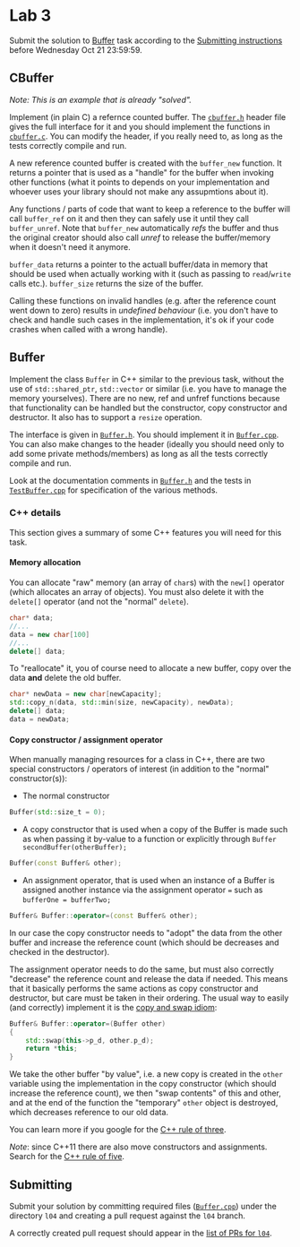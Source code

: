 Lab 3
=====

Submit the solution to [Buffer](#buffer) task according to the
[Submitting instructions](#submitting) before Wednesday Oct 21 23:59:59.


CBuffer
-------

*Note: This is an example that is already "solved".*

Implement (in plain C) a refernce counted buffer. The [`cbuffer.h`](cbuffer.h)
header file gives the full interface for it and you should implement the
functions in [`cbuffer.c`](cbuffer.c).  You can modify the header, if you
really need to, as long as the tests correctly compile and run.

A new reference counted buffer is created with the `buffer_new` function. It
returns a pointer that is used as a "handle" for the buffer when invoking other
functions (what it points to depends on your implementation and whoever
uses your library should not make any assupmtions about it).

Any functions / parts of code that want to keep a reference to the buffer will
call `buffer_ref`  on it and then they can safely use it until they call
`buffer_unref`.  Note that `buffer_new` automatically *refs* the buffer and thus
the original creator should also call *unref* to release the buffer/memory when
it doesn't need it anymore.

`buffer_data` returns a pointer to the actuall buffer/data in memory that should
be used when actually working with it (such as passing to `read`/`write` calls
etc.). `buffer_size` returns the size of the buffer.

Calling these functions on invalid handles (e.g. after the reference count went
down to zero) results in *undefined behaviour* (i.e. you don't have to check and
handle such cases in the implementation, it's ok if your code crashes when
called with a wrong handle).

Buffer
------

Implement the class `Buffer` in C++ similar to the previous task, without the
use of `std::shared_ptr`, `std::vector` or similar (i.e. you have to manage the
memory yourselves). There are no new, ref and unfref functions because that
functionality can be handled but the constructor, copy constructor and
destructor. It also has to support a `resize` operation.

The interface is given in [`Buffer.h`](Buffer.h). You should implement it in
[`Buffer.cpp`](Buffer.cpp). You can also make changes to the header (ideally
you should need only to add some private methods/members) as long as all the
tests correctly compile and run.

Look at the documentation comments in [`Buffer.h`](Buffer.h) and the tests in
[`TestBuffer.cpp`](TestBuffer.cpp) for specification of the various methods.

### C++ details

This section gives a summary of some C++ features you will need for this task.

#### Memory allocation

You can allocate "raw" memory (an array of `char`s) with the `new[]` operator
(which allocates an array of objects). You must also delete it with the `delete[]`
operator (and not the "normal" `delete`).

```c++
char* data;
//...
data = new char[100]
//...
delete[] data;
```

To "reallocate" it, you of course need to allocate a new buffer, copy over the data
**and** delete the old buffer.

```c++
char* newData = new char[newCapacity];
std::copy_n(data, std::min(size, newCapacity), newData);
delete[] data;
data = newData;
```

#### Copy constructor / assignment operator

When manually managing resources for a class in C++, there are two special constructors
/ operators of interest (in addition to the "normal" constructor(s)):


- The normal constructor

```c++
Buffer(std::size_t = 0);
```

- A copy constructor that is used when a copy of the Buffer is made
  such as when passing it by-value to a function or explicitly through
  `Buffer secondBuffer(otherBuffer);`

```c++
Buffer(const Buffer& other);
```

- An assignment operator, that is used when an instance of a Buffer is assigned
  another instance via the assignment operator `=`  such as `bufferOne = bufferTwo;`

```c++
Buffer& Buffer::operator=(const Buffer& other);
```


In our case the copy constructor needs to "adopt" the data from the other buffer and increase
the reference count (which should be decreases and checked in the destructor).

The assignment operator needs to do the same, but must also correctly "decrease" the reference
count and release the data if needed. This means that it basically performs the same actions
as copy constructor and destructor, but care must be taken in their ordering. The usual way
to easily (and correctly) implement it is the
[copy and swap idiom](>https://www.google.com/search?q=c%2B%2B+copy+and+swap):

```c++
Buffer& Buffer::operator=(Buffer other)
{
	std::swap(this->p_d, other.p_d);
	return *this;
}
```

We take the other buffer "by value", i.e. a new copy is created in the `other` variable
using the implementation in the copy constructor (which should increase the reference count),
we then "swap contents" of this and other, and at the end of the function the "temporary"
`other` object is destroyed, which decreases reference to our old data.

You can learn more if you google for the
[C++ rule of three](https://www.google.com/search?q=c%2B%2B+rule+of+three).

*Note*: since C++11 there are also move constructors and assignments. Search for the
[C++ rule of five](https://www.google.com/search?q=c%2B%2B+rule+of+five).

Submitting
----------

Submit your solution by committing required files ([`Buffer.cpp`](Buffer.cpp))
under the directory `l04` and creating a pull request against the `l04` branch.

A correctly created pull request should appear in the
[list of PRs for `l04`](https://github.com/pulls?utf8=%E2%9C%93&q=is%3Aopen+is%3Apr+user%3AFMFI-UK-2-AIN-118+base%3Al04).

